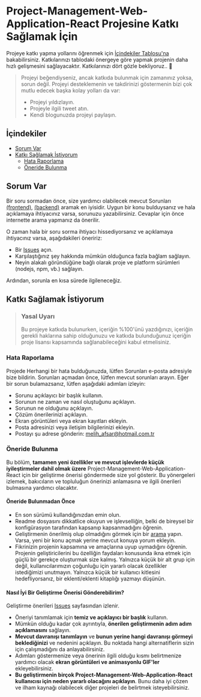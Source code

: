 <!-- omit in toc -->
# Project-Management-Web-Application-React Projesine Katkı Sağlamak İçin

Projeye katkı yapma yollarını öğrenmek için [İçindekiler Tablosu'na](#i̇çindekiler) bakabilirsiniz. Katkılarınızı tablodaki önergeye göre yapmak projenin daha hızlı gelişmesini sağlayacaktır. Katkılarınızı dört gözle bekliyoruz.. 🎉

> Projeyi beğendiyseniz, ancak katkıda bulunmak için zamanınız yoksa, sorun değil. Projeyi desteklemenin ve takdirinizi göstermenin bizi çok mutlu edecek başka kolay yolları da var:
> - Projeyi yıldızlayın.
> - Projeyle ilgili tweet atın.
> - Kendi blogunuzda projeyi paylaşın.


## İçindekiler

- [Sorum Var](#sorum-var)
- [Katkı Sağlamak İstiyorum](#katkı-sağlamak-i̇stiyorum)
  - [Hata Raporlama](#hata-raporlama)
  - [Öneride Bulunma](#öneride-bulunma)

## Sorum Var

Bir soru sormadan önce, size yardımcı olabilecek mevcut Sorunları [(frontend)](https://github.com/MelihAfsar/Project-Management-Web-Application-React/issues), [(backend)](https://github.com/MelihAfsar/Project-Management-Web-Application-ExpressJs/issues)
aramak en iyisidir. Uygun bir konu bulduysanız ve hala açıklamaya ihtiyacınız varsa, sorunuzu yazabilirsiniz. Cevaplar için önce internette arama yapmanız da önerilir.

O zaman hala bir soru sorma ihtiyacı hissediyorsanız ve açıklamaya ihtiyacınız varsa, aşağıdakileri öneririz:

- Bir [Issues](https://github.com/MelihAfsar/Project-Management-Web-Application-React/issues/new) açın.
- Karşılaştığınız şey hakkında mümkün olduğunca fazla bağlam sağlayın.
- Neyin alakalı göründüğüne bağlı olarak proje ve platform sürümleri (nodejs, npm, vb.) sağlayın.

Ardından, sorunla en kısa sürede ilgileneceğiz.


## Katkı Sağlamak İstiyorum

> ### Yasal Uyarı 
> Bu projeye katkıda bulunurken, içeriğin %100'ünü yazdığınızı, içeriğin gerekli haklarına sahip olduğunuzu ve katkıda bulunduğunuz içeriğin proje lisansı kapsamında sağlanabileceğini kabul etmelisiniz.

### Hata Raporlama

Projede Herhangi bir hata bulduğunuzda, lütfen Sorunları e-posta adresiyle bize bildirin. Sorunları açmadan önce, lütfen mevcut sorunları arayın. Eğer bir sorun bulamazsanız, lütfen aşağıdaki adımları izleyin:
- Sorunu açıklayıcı bir başlık kullanın.
- Sorunun ne zaman ve nasıl oluştuğunu açıklayın.
- Sorunun ne olduğunu açıklayın.
- Çözüm önerilerinizi açıklayın.
- Ekran görüntüleri veya ekran kayıtları ekleyin.
- Posta adresinizi veya iletişim bilgilerinizi ekleyin.
- Postayı şu adrese gönderin: <a href="mailto:melih_afsar@hotmail.com.tr">melih_afsar@hotmail.com.tr</a> 

### Öneride Bulunma

Bu bölüm, **tamamen yeni özellikler ve mevcut işlevlerde küçük iyileştirmeler dahil olmak üzere** Project-Management-Web-Application-React için bir geliştirme önerisi göndermede size yol gösterir. Bu yönergeleri izlemek, bakıcıların ve topluluğun önerinizi anlamasına ve ilgili önerileri bulmasına yardımcı olacaktır.


#### Öneride Bulunmadan Önce

- En son sürümü kullandığınızdan emin olun.
- Readme dosyasını dikkatlice okuyun ve işlevselliğin, belki de bireysel bir konfigürasyon tarafından kapsanıp kapsanmadığını öğrenin.
- Geliştirmenin önerilmiş olup olmadığını görmek için bir [arama](https://github.com/MelihAfsar/Project-Management-Web-Application-React/issues) yapın. Varsa, yeni bir konu açmak yerine mevcut konuya yorum ekleyin.
- Fikrinizin projenin kapsamına ve amaçlarına uyup uymadığını öğrenin. Projenin geliştiricilerini bu özelliğin faydaları konusunda ikna etmek için güçlü bir gerekçe oluşturmak size kalmış. Yalnızca küçük bir alt grup için değil, kullanıcılarımızın çoğunluğu için yararlı olacak özellikler istediğimizi unutmayın. Yalnızca küçük bir kullanıcı kitlesini hedefliyorsanız, bir eklenti/eklenti kitaplığı yazmayı düşünün.

#### Nasıl İyi Bir Geliştirme Önerisi Gönderebilirim?

Geliştirme önerileri [Issues](https://github.com/MelihAfsar/Project-Management-Web-Application-React/issues) sayfasından izlenir.

- Öneriyi tanımlamak için **temiz ve açıklayıcı bir başlık** kullanın.
- Mümkün olduğu kadar çok ayrıntıyla, **önerilen geliştirmenin adım adım açıklamasını** sağlayın.
- **Mevcut davranışı tanımlayın** ve **bunun yerine hangi davranışı görmeyi beklediğinizi** ve nedenini açıklayın. Bu noktada hangi alternatiflerin sizin için çalışmadığını da anlayabilirsiniz.
- Adımları göstermenize veya önerinin ilgili olduğu kısmı belirtmenize yardımcı olacak **ekran görüntüleri ve animasyonlu GIF'ler** ekleyebilirsiniz.
- **Bu geliştirmenin birçok Project-Management-Web-Application-React kullanıcısı için neden yararlı olacağını açıklayın**. Bunu daha iyi çözen ve ilham kaynağı olabilecek diğer projeleri de belirtmek isteyebilirsiniz.
